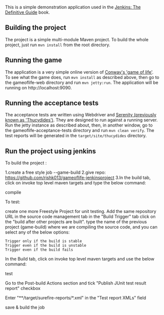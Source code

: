 This is a simple demonstration application used in the [Jenkins: The Definitive Guide](http://wakaleo.com/books/jenkins-the-definitive-guide) book.

## Building the project

The project is a simple multi-module Maven project. To build the whole project, just run `mvn install` from the root directory.

## Running the game

The application is a very simple online version of [Conway's 'game of life'](http://en.wikipedia.org/wiki/Conway's_Game_of_Life). To see what the game does, run `mvn install` as described above, then go to the gameoflife-web directory and run `mvn jetty:run`. The application will be running on http://localhost:9090.

## Running the acceptance tests

The acceptance tests are written using Webdriver and [Serenity (previously known as 'Thucydides')](http://thucydides.info). They are designed to run against a running server. Run the jetty instance as described about, then, in another window, go to the gameoflife-acceptance-tests directory and run `mvn clean verify`. The test reports will be generated in the `target/site/thucydides` directory.

Run the project using jenkins
----------------------------
To build the project :

1.create a free style job --game-build
2.give repo: https://github.com/rjshk013/gameoflife-jenkinsproject
3.In the build tab, click on invoke top level maven targets and type the below command:

compile

To test:

create one more Freestyle Project for unit testing.
Add the same repository URL in the source code management tab
in the "Build Trigger" tab click on the "build after other projects are built". 
type the name of the previous project (game-build) where we are compiling the source code, and you can select any of the below options:

    Trigger only if the build is stable
    Trigger even if the build is unstable
    Trigger even if the build fails

In the Build tab, click on invoke top level maven targets and use the below command:

test

Go to the Post-build Actions section and tick "Publish JUnit test result report" checkbox

Enter "**/target/surefire-reports/*.xml" in the "Test report XMLs" field

save & build the job
